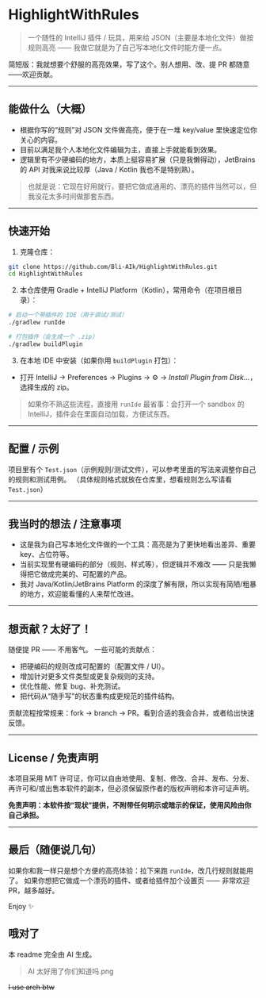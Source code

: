 # HighlightWithRules

> 一个随性的 IntelliJ 插件 / 玩具，用来给 JSON（主要是本地化文件）做按规则高亮 —— 我做它就是为了自己写本地化文件时能方便一点。

简短版：我就想要个舒服的高亮效果，写了这个。别人想用、改、提 PR 都随意——欢迎贡献。

---

## 能做什么（大概）

* 根据你写的“规则”对 JSON 文件做高亮，便于在一堆 key/value 里快速定位你关心的内容。
* 目前以满足我个人本地化文件编辑为主，直接上手就能看到效果。
* 逻辑里有不少硬编码的地方，本质上挺容易扩展（只是我懒得动），JetBrains 的 API 对我来说比较厚（Java / Kotlin 我也不是特别熟）。

> 也就是说：它现在好用就行，要把它做成通用的、漂亮的插件当然可以，但我没花太多时间做那套东西。

---

## 快速开始

1. 克隆仓库：

```bash
git clone https://github.com/Bli-AIk/HighlightWithRules.git
cd HighlightWithRules
```

2. 本仓库使用 Gradle + IntelliJ Platform（Kotlin），常用命令（在项目根目录）：

```bash
# 启动一个带插件的 IDE（用于调试/测试）
./gradlew runIde

# 打包插件（会生成一个 .zip）
./gradlew buildPlugin
```

3. 在本地 IDE 中安装（如果你用 `buildPlugin` 打包）：

* 打开 IntelliJ -> Preferences -> Plugins -> ⚙ -> *Install Plugin from Disk...*，选择生成的 zip。

> 如果你不熟这些流程，直接用 `runIde` 最省事：会打开一个 sandbox 的 IntelliJ，插件会在里面自动加载，方便试东西。

---

## 配置 / 示例

项目里有个 `Test.json`（示例规则/测试文件），可以参考里面的写法来调整你自己的规则和测试用例。
（具体规则格式就放在仓库里，想看规则怎么写请看 `Test.json`）

---

## 我当时的想法 / 注意事项

* 这是我为自己写本地化文件做的一个工具：高亮是为了更快地看出差异、重要 key、占位符等。
* 当前实现里有硬编码的部分（规则、样式等），但逻辑并不难改 —— 只是我懒得把它做成完美的、可配置的产品。
* 我对 Java/Kotlin/JetBrains Platform 的深度了解有限，所以实现有简陋/粗暴的地方，欢迎能看懂的人来帮忙改进。

---

## 想贡献？太好了！

随便提 PR —— 不用客气。
一些可能的贡献点：

* 把硬编码的规则改成可配置的（配置文件 / UI）。
* 增加针对更多文件类型或更复杂规则的支持。
* 优化性能、修复 bug、补充测试。
* 把代码从“随手写”的状态重构成更规范的插件结构。

贡献流程按常规来：fork -> branch -> PR。看到合适的我会合并，或者给出快速反馈。

---

## License / 免责声明

本项目采用 MIT 许可证，你可以自由地使用、复制、修改、合并、发布、分发、再许可和/或出售本软件的副本，但必须保留原作者的版权声明和本许可证声明。

**免责声明：本软件按“现状”提供，不附带任何明示或暗示的保证，使用风险由你自己承担。**

---

## 最后（随便说几句）

如果你和我一样只是想个方便的高亮体验：拉下来跑 `runIde`，改几行规则就能用了。
如果你想把它做成一个漂亮的插件、或者给插件加个设置页 —— 非常欢迎 PR，越多越好。

Enjoy ✨

## 哦对了

本 readme 完全由 AI 生成。

> AI 太好用了你们知道吗.png

~~I use arch btw~~